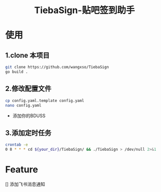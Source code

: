 <h1 align="center">TiebaSign-贴吧签到助手</h1>


# 使用

## 1.clone 本项目
```bash
git clone https://github.com/wangxso/TiebaSign
go build .
```

## 2.修改配置文件
```bash
cp config.yaml.template config.yaml
nano config.yaml
```
- 添加你的BDUSS
## 3.添加定时任务
```bash
crontab -e
0 8 * * * cd ${your_dir}/TiebaSign/ && ./TiebaSign > /dev/null 2>&1
```

# Feature
[] 添加飞书消息通知

